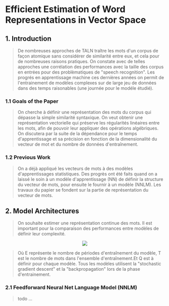 # Efficient Estimation of Word Representations in Vector Space

## 1. Introduction

> De nombreuses approches de TALN traître les mots d'un corpus de façon atomique sans considérer de similarité entre eux, et cela pour de nombreuses raisons pratiques.
On constate avec de telles approches une corrélation des performances avec la taille des corpus en entrées pour des problèmatiques de "speech recognition".
Les progrés en apprentissage machine ces dernières années on permit de l'entrainement de modèles complexes sur de large jeu de données dans des temps raisonables (une journée pour le modéle étudié).

### 1.1 Goals of the Paper

> On cherche à définir une représentation des mots du corpus qui dépasse la simple similarité syntaxique. On veut obtenir une représentation vectorielle qui préserve les régularités linéaires entre les mots, afin de pouvoir leur appliquer des opérations algébriques.
On discutera par la suite de la dépendance pour le temps d'apprentissage et sa précision en fonction de la dimensionalité du vecteur de mot et du nombre de données d'entraînement.

### 1.2 Previous Work

> On a déjà appliqué les vecteurs de mots à des modèles d'apprentissages statistiques. Des progrès ont été faits quand on a laissé le soin à un modèle d'apprentissage (NN) de définir la structure du vecteur de mots, pour ensuite le fournir à un modèle (NNLM). Les travaux du papier se fondent sur la partie de représentation du vecteur de mots.

## 2. Model Architectures

> On souhaite estimer une représentation continue des mots. Il est important pour la comparaison des performances entre modèles de définir leur complexité.

<p align="center">
<img  src="http://latex.codecogs.com/gif.latex?O&space;=&space;E&space;\times&space;T&space;\times&space;Q">
</p>

> Où E représente le nombre de périodes d'entraînement du modèle, T est le nombre de mots dans l'ensemble d'entraînement.Et Q est à définir pour chaque modèle. Tous les modèles utilisent la "stochastic gradient descent" et la "backpropagation" lors de la phase d'entrainement.

### 2.1 Feedforward Neural Net Language Model (NNLM)

> todo ...
